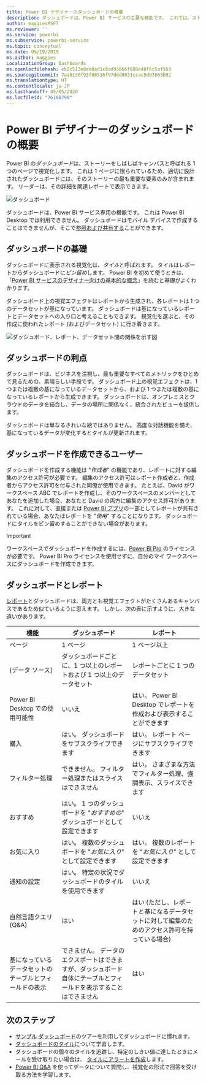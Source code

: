 ```yaml
---
title: Power BI デザイナーのダッシュボードの概要
description: ダッシュボードは、Power BI サービスの主要な機能です。 これでは、ストーリーをしばしばキャンバスと呼ばれる 1 つのページで視覚化します。
author: maggiesMSFT
ms.reviewer: ''
ms.service: powerbi
ms.subservice: powerbi-service
ms.topic: conceptual
ms.date: 09/19/2019
ms.author: maggies
LocalizationGroup: Dashboards
ms.openlocfilehash: eb2c513e8ee8ad1c8ad93866f688e40f6c5af56d
ms.sourcegitcommit: 7aa0136f93f88516f97ddd8031ccac5d07863b92
ms.translationtype: HT
ms.contentlocale: ja-JP
ms.lasthandoff: 05/05/2020
ms.locfileid: "76160790"
---
```

# <a name="introduction-to-dashboards-for-power-bi-designers"></a>Power BI デザイナーのダッシュボードの概要

Power BI の*ダッシュボード*は、ストーリーをしばしばキャンバスと呼ばれる 1 つのページで視覚化します。 これは 1 ページに限られているため、適切に設計されたダッシュボードには、そのストーリーの最も重要な要素のみが含まれます。 リーダーは、その詳細を関連レポートで表示できます。

![ダッシュボード](media/service-dashboards/power-bi-dashboard2.png)

ダッシュボードは、Power BI サービス専用の機能です。 これは Power BI Desktop では利用できません。 ダッシュボードはモバイル デバイスで作成することはできませんが、そこで[参照および共有する](mobile-apps-view-dashboard.md)ことができます。

## <a name="dashboard-basics"></a>ダッシュボードの基礎 

ダッシュボードに表示される視覚化は、*タイル*と呼ばれます。 タイルはレポートからダッシュボードに*ピン留め*します。 Power BI を初めて使うときは、「[Power BI サービスのデザイナー向けの基本的な概念](service-basic-concepts.md)」を読むと基礎がよくわかります。

ダッシュボード上の視覚エフェクトはレポートから生成され、各レポートは 1 つのデータセットが基になっています。 ダッシュボードは基になっているレポートとデータセットへの入り口と考えることもできます。 視覚化を選ぶと、その作成に使われたレポート (およびデータセット) に行き着きます。

![ダッシュボード、レポート、データセット間の関係を示す図](media/service-dashboards/power-bi-diagram.png)

## <a name="advantages-of-dashboards"></a>ダッシュボードの利点
ダッシュボードは、ビジネスを注視し、最も重要なすべてのメトリックをひとめで見るための、素晴らしい手段です。 ダッシュボード上の視覚エフェクトは、1 つまたは複数の基になっているデータセットから、および 1 つまたは複数の基になっているレポートから生成できます。 ダッシュボードは、オンプレミスとクラウドのデータを結合し、データの場所に関係なく、統合されたビューを提供します。

ダッシュボードは単なるきれいな絵ではありません。 高度な対話機能を備え、基になっているデータが変化するとタイルが更新されます。

## <a name="who-can-create-a-dashboard"></a>ダッシュボードを作成できるユーザー
ダッシュボードを作成する機能は "*作成者*" の機能であり、レポートに対する編集のアクセス許可が必要です。 編集のアクセス許可はレポート作成者と、作成者からアクセス許可を付与された同僚が使用できます。 たとえば、David がワークスペース ABC でレポートを作成し、そのワークスペースのメンバーとしてあなたを追加した場合、あなたと David の両方に編集のアクセス許可があります。 これに対して、直接または [Power BI アプリ](service-create-distribute-apps.md)の一部としてレポートが共有されている場合、あなたはレポートを "*使用*" することになります。 ダッシュボードにタイルをピン留めすることができない場合があります。 

> [!IMPORTANT]
> ワークスペースでダッシュボードを作成するには、[Power BI Pro](service-free-vs-pro.md) のライセンスが必要です。 Power BI Pro ライセンスを使用せずに、自分のマイ ワークスペースにダッシュボードを作成できます。


## <a name="dashboards-versus-reports"></a>ダッシュボードとレポート
[レポート](service-reports.md)とダッシュボードは、両方とも視覚エフェクトがたくさんあるキャンバスであるため似ているように思えます。 しかし、次の表に示すように、大きな違いがあります。

| **機能** | **ダッシュボード** | **レポート** |
| --- | --- | --- |
| ページ |1 ページ |1 ページ以上 |
| [データ ソース] |ダッシュボードごとに、1 つ以上のレポートおよび 1 つ以上のデータセット |レポートごとに 1 つのデータセット |
| Power BI Desktop での使用可能性 |いいえ | はい。 Power BI Desktop でレポートを作成および表示することができます |
| 購入 |はい。 ダッシュボードをサブスクライブできます |はい。 レポート ページにサブスクライブできます |
| フィルター処理 |できません。 フィルター処理またはスライスはできません |はい。 さまざまな方法でフィルター処理、強調表示、スライスできます |
| おすすめ |はい。 1 つのダッシュボードを "*おすすめの*" ダッシュボードとして設定できます |いいえ |
| お気に入り | はい。 複数のダッシュボードを "*お気に入り*" として設定できます | はい。 複数のレポートを "*お気に入り*" として設定できます
| 通知の設定 |はい。 特定の状況でダッシュボードのタイルを使用できます |いいえ |
| 自然言語クエリ (Q&A) |はい | はい (ただし、レポートと基になるデータセットに対して編集のためのアクセス許可を持っている場合) |
| 基になっているデータセットのテーブルとフィールドの表示 |できません。 データのエクスポートはできますが、ダッシュボード自体にテーブルとフィールドを表示することはできません |はい |


## <a name="next-steps"></a>次のステップ
* [サンプル ダッシュボード](sample-tutorial-connect-to-the-samples.md)のツアーを利用してダッシュボードに慣れます。
* [ダッシュボードのタイル](service-dashboard-tiles.md)について学習します。
* ダッシュボードの個々のタイルを追跡し、特定のしきい値に達したときにメールを受け取りたい場合は、 [タイルにアラートを作成](service-set-data-alerts.md)します。
* [Power BI Q&A](power-bi-tutorial-q-and-a.md) を使ってデータについて質問し、視覚化の形式で回答を受け取る方法を学習します。

